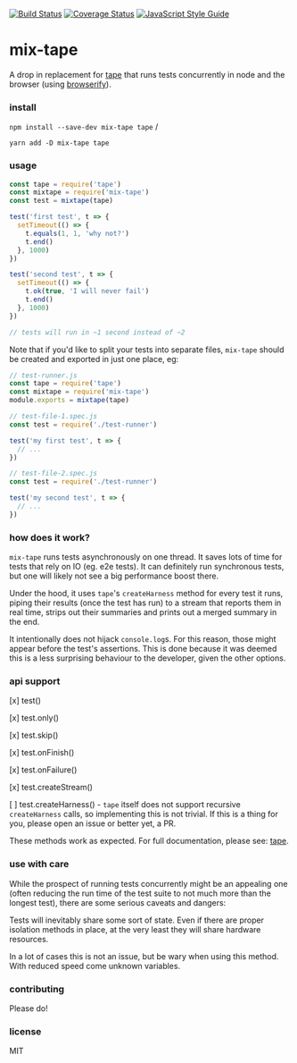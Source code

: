 [![Build Status](https://travis-ci.org/imsnif/mix-tape.svg?branch=master)](https://travis-ci.org/imsnif/synp) [![Coverage Status](https://coveralls.io/repos/github/imsnif/mix-tape/badge.svg?branch=master)](https://coveralls.io/github/imsnif/synp?branch=master) [![JavaScript Style Guide](https://img.shields.io/badge/code_style-standard-brightgreen.svg)](https://standardjs.com)

# mix-tape
A drop in replacement for [tape](https://github.com/substack/tape) that runs tests concurrently in node and the browser (using [browserify](https://github.com/browserify/browserify)).

### install
`npm install --save-dev mix-tape tape` /

`yarn add -D mix-tape tape`
### usage
```javascript
const tape = require('tape')
const mixtape = require('mix-tape')
const test = mixtape(tape)

test('first test', t => {
  setTimeout(() => {
    t.equals(1, 1, 'why not?')
    t.end()
  }, 1000)
})

test('second test', t => {
  setTimeout(() => {
    t.ok(true, 'I will never fail')
    t.end()
  }, 1000)
})

// tests will run in ~1 second instead of ~2
```

Note that if you'd like to split your tests into separate files, `mix-tape` should be created and exported in just one place, eg:
```javascript
// test-runner.js
const tape = require('tape')
const mixtape = require('mix-tape')
module.exports = mixtape(tape)

// test-file-1.spec.js
const test = require('./test-runner')

test('my first test', t => {
  // ...
})

// test-file-2.spec.js
const test = require('./test-runner')

test('my second test', t => {
  // ...
})
```
### how does it work?
`mix-tape` runs tests asynchronously on one thread. It saves lots of time for tests that rely on IO (eg. e2e tests). It can definitely run synchronous tests, but one will likely not see a big performance boost there.

Under the hood, it uses `tape`'s `createHarness` method for every test it runs, piping their results (once the test has run) to a stream that reports them in real time, strips out their summaries and prints out a merged summary in the end.

It intentionally does not hijack `console.log`s. For this reason, those might appear before the test's assertions. This is done because it was deemed this is a less surprising behaviour to the developer, given the other options.

### api support
[x] test()

[x] test.only()

[x] test.skip()

[x] test.onFinish()

[x] test.onFailure()

[x] test.createStream()

[ ] test.createHarness() - `tape` itself does not support recursive `createHarness` calls, so implementing this is not trivial. If this is a thing for you, please open an issue or better yet, a PR.

These methods work as expected. For full documentation, please see: [tape](https://github.com/substack/tape).

### use with care
While the prospect of running tests concurrently might be an appealing one (often reducing the run time of the test suite to not much more than the longest test), there are some serious caveats and dangers:

Tests will inevitably share some sort of state. Even if there are proper isolation methods in place, at the very least they will share hardware resources.

In a lot of cases this is not an issue, but be wary when using this method. With reduced speed come unknown variables.

### contributing
Please do!

### license
MIT

